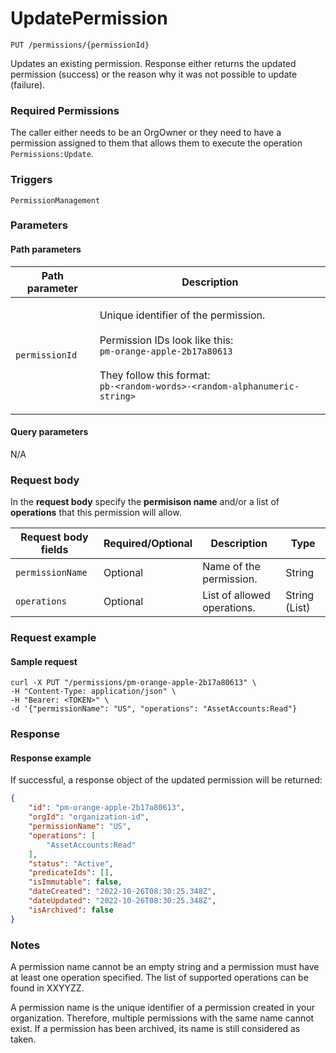 # UpdatePermission

`PUT /permissions/{permissionId}`

Updates an existing permission. Response either returns the updated permission (success) or the reason why it was not possible to update (failure).

### Required Permissions <a href="#scopes" id="scopes"></a>

The caller either needs to be an OrgOwner or they need to have a permission assigned to them that allows them to execute the operation `Permissions:Update`.

### Triggers <a href="#triggers.1" id="triggers.1"></a>

`PermissionManagement`

### Parameters <a href="#parameters.1" id="parameters.1"></a>

#### Path parameters <a href="#path-parameters" id="path-parameters"></a>

| Path parameter | Description                                                                                                                                                                                                                           |
| -------------- | ------------------------------------------------------------------------------------------------------------------------------------------------------------------------------------------------------------------------------------- |
| `permissionId` | <p>Unique identifier of the permission.<br><br>Permission IDs look like this:<br><code>pm-orange-apple-2b17a80613</code><br><br>They follow this format:<br><code>pb-&#x3C;random-words>-&#x3C;random-alphanumeric-string></code></p> |

#### Query parameters <a href="#query-parameters" id="query-parameters"></a>

N/A

### Request body <a href="#request-body" id="request-body"></a>

In the **request body** specify the **permisison name** and/or a list of **operations** that this permission will allow.

| Request body fields | Required/Optional | Description                 | Type          |
| ------------------- | ----------------- | --------------------------- | ------------- |
| `permissionName`    | Optional          | Name of the permission.     | String        |
| `operations`        | Optional          | List of allowed operations. | String (List) |

### Request example <a href="#request-example.1" id="request-example.1"></a>

#### Sample request <a href="#sample-request" id="sample-request"></a>

```shell
curl -X PUT "/permissions/pm-orange-apple-2b17a80613" \
-H "Content-Type: application/json" \
-H "Bearer: <TOKEN>" \
-d '{"permissionName": "US", "operations": "AssetAccounts:Read"}
```

### Response <a href="#response" id="response"></a>

#### Response example <a href="#response-example" id="response-example"></a>

If successful, a response object of the updated permission will be returned:

```json
{
    "id": "pm-orange-apple-2b17a80613",
    "orgId": "organization-id",
    "permissionName": "US",
    "operations": [
        "AssetAccounts:Read"
    ],
    "status": "Active",
    "predicateIds": [],
    "isImmutable": false,
    "dateCreated": "2022-10-26T08:30:25.348Z",
    "dateUpdated": "2022-10-26T08:30:25.348Z",
    "isArchived": false
}
```

### Notes <a href="#notes" id="notes"></a>

A permission name cannot be an empty string and a permission must have at least one operation specified. The list of supported operations can be found in XXYYZZ.

A permission name is the unique identifier of a permission created in your organization. Therefore, multiple permissions with the same name cannot exist. If a permission has been archived, its name is still considered as taken.
